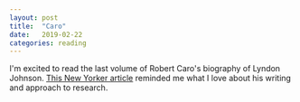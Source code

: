 ```yaml
---
layout: post
title:  "Caro"
date:   2019-02-22
categories: reading
---
```


I'm excited to read the last volume of Robert Caro's biography of Lyndon Johnson. [This New Yorker article](https://www.newyorker.com/magazine/2019/01/28/the-secrets-of-lyndon-johnsons-archives) reminded me what I love about his writing and approach to research.
